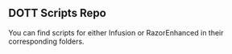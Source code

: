 ## DOTT Scripts Repo

You can find scripts for either Infusion or RazorEnhanced in their corresponding folders.